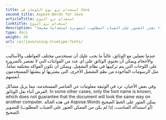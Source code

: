 ```yaml
---
title: استخدام ترو نوع اللوحات في Java
second_title: Aspose.Words for Java
articleTitle: استخدام ترو النوع
linktitle: استخدام ترو النوع
description: "كيفية العثور على الخط الصحيح أو استبداله المناسب، إذا تعذر العثور على الضباب المطلوب، لتصويره استخداما صحيحا Aspose.Words for Java."
type: docs
weight: 20
url: /ar/java/using-truetype-fonts/
---
```


عندما تعملين مع الوثائق، غالباً ما يجب عليكِ أن تستخدمي مختلف العواطف والأساليب والأحجام ويمكن أن تحتوي الوثائق على أي عدد من الفوانتات التي لا تقتصر بالضرورة على اللوحات التي يتم تركيبها في نظام التشغيل. ويمكن أن تكون الفواكه مختلفة تماماً، مثل الرسومات المأخوذة من نظم التشغيل الأخرى، التي يشتريها أو ينشئها المستخدمون أنفسهم.

وفي بعض الأحيان، ترد في الوثيقة معلومات عن العناصر المستخدمة، مما يزيل مشاكل العرض أثناء نقل الوثائق. In some other cases, only the font name is known, which does not guarantee that the document will look the same way on another computer. في هذه الحالة Aspose.Words يمكن العثور على الخط الصحيح (أو استبداله المناسب، إذا لم يكن من الممكن العثور على الضباب المطلوب) للتصوير الصحيح.
